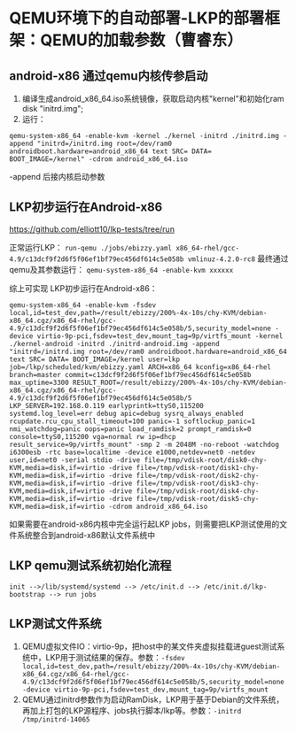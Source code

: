 # QEMU环境下的自动部署-LKP的部署框架：QEMU的加载参数（曹睿东）
## android-x86 通过qemu内核传参启动

1. 编译生成android_x86_64.iso系统镜像，获取启动内核"kernel"和初始化ram disk "initrd.img";
2. 运行：
```
qemu-system-x86_64 -enable-kvm -kernel ./kernel -initrd ./initrd.img -append "initrd=/initrd.img root=/dev/ram0 androidboot.hardware=android_x86_64 text SRC= DATA= BOOT_IMAGE=/kernel" -cdrom android_x86_64.iso
```
-append 后接内核启动参数

## LKP初步运行在Android-x86

https://github.com/elliott10/lkp-tests/tree/run

正常运行LKP： `run-qemu ./jobs/ebizzy.yaml x86_64-rhel/gcc-4.9/c13dcf9f2d6f5f06ef1bf79ec456df614c5e058b vmlinuz-4.2.0-rc8`
最终通过qemu及其参数运行： `qemu-system-x86_64 -enable-kvm xxxxxx`

综上可实现 LKP初步运行在Android-x86：
```
qemu-system-x86_64 -enable-kvm -fsdev local,id=test_dev,path=/result/ebizzy/200%-4x-10s/chy-KVM/debian-x86_64.cgz/x86_64-rhel/gcc-4.9/c13dcf9f2d6f5f06ef1bf79ec456df614c5e058b/5,security_model=none -device virtio-9p-pci,fsdev=test_dev,mount_tag=9p/virtfs_mount -kernel ./kernel-android -initrd ./initrd-android.img -append "initrd=/initrd.img root=/dev/ram0 androidboot.hardware=android_x86_64 text SRC= DATA= BOOT_IMAGE=/kernel user=lkp job=/lkp/scheduled/kvm/ebizzy.yaml ARCH=x86_64 kconfig=x86_64-rhel branch=master commit=c13dcf9f2d6f5f06ef1bf79ec456df614c5e058b max_uptime=3300 RESULT_ROOT=/result/ebizzy/200%-4x-10s/chy-KVM/debian-x86_64.cgz/x86_64-rhel/gcc-4.9/c13dcf9f2d6f5f06ef1bf79ec456df614c5e058b/5 LKP_SERVER=192.168.0.119 earlyprintk=ttyS0,115200 systemd.log_level=err debug apic=debug sysrq_always_enabled rcupdate.rcu_cpu_stall_timeout=100 panic=-1 softlockup_panic=1 nmi_watchdog=panic oops=panic load_ramdisk=2 prompt_ramdisk=0 console=ttyS0,115200 vga=normal rw ip=dhcp result_service=9p/virtfs_mount" -smp 2 -m 2048M -no-reboot -watchdog i6300esb -rtc base=localtime -device e1000,netdev=net0 -netdev user,id=net0 -serial stdio -drive file=/tmp/vdisk-root/disk0-chy-KVM,media=disk,if=virtio -drive file=/tmp/vdisk-root/disk1-chy-KVM,media=disk,if=virtio -drive file=/tmp/vdisk-root/disk2-chy-KVM,media=disk,if=virtio -drive file=/tmp/vdisk-root/disk3-chy-KVM,media=disk,if=virtio -drive file=/tmp/vdisk-root/disk4-chy-KVM,media=disk,if=virtio -drive file=/tmp/vdisk-root/disk5-chy-KVM,media=disk,if=virtio -cdrom android_x86_64.iso
```
如果需要在android-x86内核中完全运行起LKP jobs，则需要把LKP测试使用的文件系统整合到android-x86默认文件系统中
## LKP qemu测试系统初始化流程
```
init -->/lib/systemd/systemd --> /etc/init.d --> /etc/init.d/lkp-bootstrap --> run jobs
```
## LKP测试文件系统

1. QEMU虚拟文件IO：virtio-9p，把host中的某文件夹虚拟挂载进guest测试系统中，LKP用于测试结果的保存。参数：`-fsdev local,id=test_dev,path=/result/ebizzy/200%-4x-10s/chy-KVM/debian-x86_64.cgz/x86_64-rhel/gcc-4.9/c13dcf9f2d6f5f06ef1bf79ec456df614c5e058b/5,security_model=none -device virtio-9p-pci,fsdev=test_dev,mount_tag=9p/virtfs_mount`
1. QEMU通过initrd参数作为启动RamDisk，LKP用于基于Debian的文件系统，再加上打包的LKP源程序、jobs执行脚本/lkp等。参数：`-initrd /tmp/initrd-14065`
